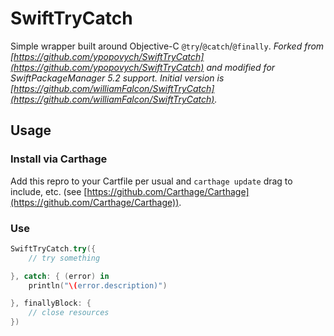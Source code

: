 # SwiftTryCatch
Simple wrapper built around Objective-C `@try`/`@catch`/`@finally`.
_Forked from [https://github.com/ypopovych/SwiftTryCatch](https://github.com/ypopovych/SwiftTryCatch) and modified for SwiftPackageManager 5.2 support. Initial version is [https://github.com/williamFalcon/SwiftTryCatch](https://github.com/williamFalcon/SwiftTryCatch)._

## Usage

### Install via Carthage
Add this repro to your Cartfile per usual and `carthage update` drag to include, etc. (see [https://github.com/Carthage/Carthage](https://github.com/Carthage/Carthage)).

### Use
```swift
SwiftTryCatch.try({
	// try something

}, catch: { (error) in
	println("\(error.description)")

}, finallyBlock: {
	// close resources
})
```
